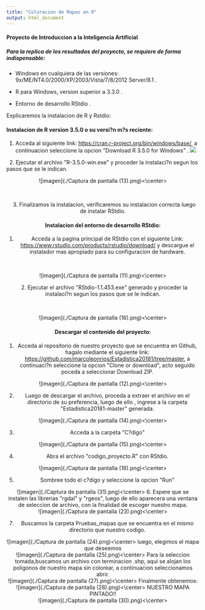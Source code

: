 ```yaml
---
title: "Coloracion de Mapas en R"
output: html_document
---
```

#### Proyecto de Introduccion a la Inteligencia Artificial

##### Para la replica de los resultados del proyecto, se requiere de forma indispensable:

- Windows en cualquiera de las versiones:  9x/ME/NT4.0/2000/XP/2003/Vista/7/8/2012 Server/8.1 .

- R para Windows, version superior a 3.3.0 .

- Entorno de desarrollo RStdio .

Explicaremos la instalacion de R y Rstdio:

#### Instalacion de R version 3.5.0 o su versi?n m?s reciente:

1. Acceda al siguiente link: https://cran.r-project.org/bin/windows/base/, a continuacion seleccione la opcion "Download R 3.5.0 for Windows" .
![](https://github.com/PatrichsInocenteCM274/Discreta/blob/master/imagenes/Captura%20de%20pantalla%20(11).png)

&nbsp;
2. Ejecutar el archivo "R-3.5.0-win.exe" y proceder la instalaci?n segun los pasos que se le indican.

<center> ![imagen](./Captura de pantalla (13).png)<\center>


&nbsp;

&nbsp;
3. Finalizamos la instalacion, verificaremos su instalacion correcta luego de instalar RStdio.

#### Instalacion del entorno de desarrollo RStdio:

1. Acceda a la pagina principal de RStdio con el siguiente Link: https://www.rstudio.com/products/rstudio/download/ y descargue el instalador mas apropiado para su configuracion de hardware.

&nbsp;
<center> ![imagen](./Captura de pantalla (11).png)<\center>

&nbsp;
2. Ejecutar el archivo "RStdio-1.1.453.exe" generado y proceder la instalaci?n segun los pasos que se le indican.

&nbsp;
<center> ![imagen](./Captura de pantalla (16).png)<\center>



#### Descargar el contenido del proyecto:

1. Acceda al repositorio de nuestro proyecto que se encuentra en Github, hagalo mediante el siguiente link: https://github.com/marcoleonrios/Estadistica20181/tree/master, a continuaci?n seleccione la opcion "Clone or download", acto seguido poceda a seleccionar Download ZIP.
<center> ![imagen](./Captura de pantalla (12).png)<\center>

2. Luego de descargar el archivo, proceda a extraer el archivo en el directorio de su preferencia, luego de ello , ingrese a la carpeta "Estadistica20181-master" generada.
<center> ![imagen](./Captura de pantalla (14).png)<\center>

3. Acceda a la carpeta "C?digo"
<center> ![imagen](./Captura de pantalla (15).png)<\center>

4. Abra el archivo "codigo_proyecto.R" con RStdio.
<center> ![imagen](./Captura de pantalla (18).png)<\center>

5. Sombree todo el c?digo y seleccione la opcion "Run"
<center> ![imagen](./Captura de pantalla (31).png)<\center>
6. Espere que se instalen las librerias "rgdal" y "rgeos", luego de ello aparecera una ventana de seleccion de archivo, con la finalidad de escoger nuestro mapa.
<center> ![imagen](./Captura de pantalla (23).png)<\center>

7. Buscamos la carpeta Pruebas_mapas que se encuentra en el mismo directorio que nuestro codigo.
<center> ![imagen](./Captura de pantalla (24).png)<\center>
luego, elegimos el mapa que deseemos
<center> ![imagen](./Captura de pantalla (25).png)<\center>
Para la seleccion tomada,buscamos un archivo con terminacion .shp, aqui se alojan los poligonos de nuestro mapa sin colorear, a continuacion seleccionamos abrir.
<center> ![imagen](./Captura de pantalla (27).png)<\center>
Finalmente obtenemos:
<center> ![imagen](./Captura de pantalla (28).png)<\center>
NUESTRO MAPA PINTADO!!
<center> ![imagen](./Captura de pantalla (30).png)<\center>


